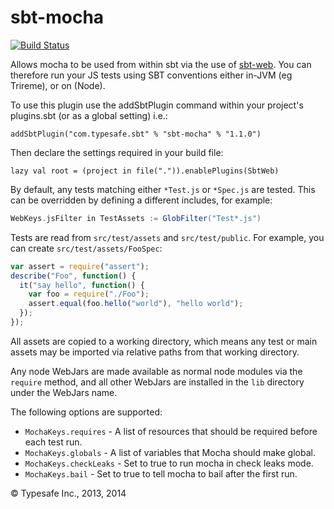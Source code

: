 sbt-mocha
=========

[![Build Status](https://api.travis-ci.org/sbt/sbt-mocha.png?branch=master)](https://travis-ci.org/sbt/sbt-mocha)

Allows mocha to be used from within sbt via the use of [sbt-web](https://github.com/sbt/sbt-web). You can therefore run your JS tests using SBT conventions either in-JVM (eg Trireme), or on (Node).

To use this plugin use the addSbtPlugin command within your project's plugins.sbt (or as a global setting) i.e.:

    addSbtPlugin("com.typesafe.sbt" % "sbt-mocha" % "1.1.0")

Then declare the settings required in your build file:

    lazy val root = (project in file(".")).enablePlugins(SbtWeb)

By default, any tests matching either `*Test.js` or `*Spec.js` are tested.  This can be overridden by defining a different includes, for example:

```scala
WebKeys.jsFilter in TestAssets := GlobFilter("Test*.js")
```

Tests are read from `src/test/assets` and `src/test/public`.  For example, you can create `src/test/assets/FooSpec`:

```js
var assert = require("assert");
describe("Foo", function() {
  it("say hello", function() {
    var foo = require("./Foo");
    assert.equal(foo.hello("world"), "hello world");
  });
});
```

All assets are copied to a working directory, which means any test or main assets may be imported via relative paths from that working directory.

Any node WebJars are made available as normal node modules via the `require` method, and all other WebJars are installed in the `lib` directory under the WebJars name.

The following options are supported:

* `MochaKeys.requires` - A list of resources that should be required before each test run.
* `MochaKeys.globals` - A list of variables that Mocha should make global.
* `MochaKeys.checkLeaks` - Set to true to run mocha in check leaks mode.
* `MochaKeys.bail` - Set to true to tell mocha to bail after the first run.

&copy; Typesafe Inc., 2013, 2014
